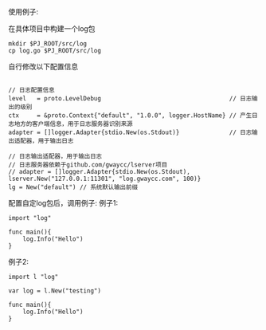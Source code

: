
使用例子:

在具体项目中构建一个log包
```text
mkdir $PJ_ROOT/src/log
cp log.go $PJ_ROOT/src/log
```

自行修改以下配置信息

```text

// 日志配置信息
level   = proto.LevelDebug                                    // 日志输出的级别
ctx     = &proto.Context{"default", "1.0.0", logger.HostName} // 产生日志地方的客户端信息，用于日志服务器识别来源
adapter = []logger.Adapter{stdio.New(os.Stdout)}              // 日志输出适配器，用于输出日志

// 日志输出适配器，用于输出日志
// 日志服务器依赖于github.com/gwaycc/lserver项目
// adapter = []logger.Adapter{stdio.New(os.Stdout), lserver.New("127.0.0.1:11301", "log.gwaycc.com", 100)}
lg = New("default") // 系统默认输出前缀
```

配置自定log包后，调用例子:
例子1:
```text
import "log"

func main(){
    log.Info("Hello")
}
```

例子2:
``` text
import l "log"

var log = l.New("testing")

func main(){
    log.Info("Hello")
}
```

